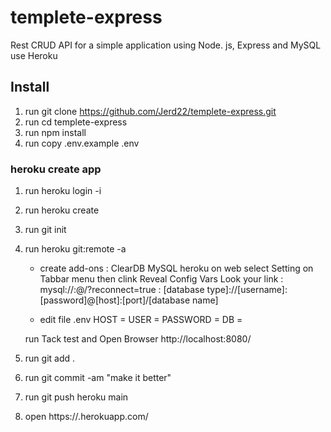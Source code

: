 # templete-express
Rest CRUD API for a simple application using Node. js, Express and MySQL use Heroku

## Install 
1. run git clone https://github.com/Jerd22/templete-express.git
2. run cd templete-express 
3. run npm install
4. run copy .env.example .env

### heroku create app 
 1. run heroku login -i
 2. run heroku create <appname> 
 3. run git init 
 4. run heroku git:remote -a <appname>  
    - create add-ons : ClearDB MySQL 
        heroku on web select Setting on Tabbar menu then clink Reveal Config Vars Look 
        your link : mysql://<USER>:<PASSWORD>@<HOST>/<DB>?reconnect=true
                  : [database type]://[username]:[password]@[host]:[port]/[database name]

    - edit file .env 
        HOST = <USER>
        USER = <PASSWORD>
        PASSWORD = <HOST>
        DB = <DB> 

    run Tack test and Open Browser http://localhost:8080/  

 5. run git add .
 6. run git commit -am "make it better" 
 7. run git push heroku main 
 8.  open https://<appname>.herokuapp.com/ 



